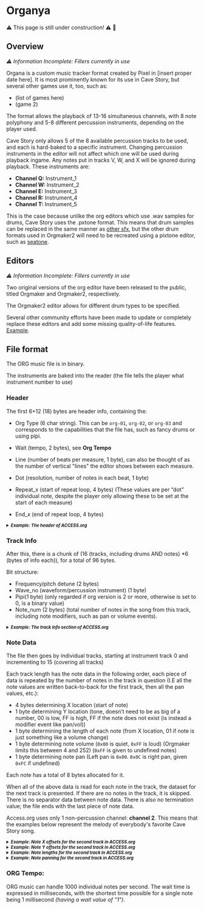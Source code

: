 

# Organya
:warning: This page is still under construction! :warning: :cake:


## Overview
*:warning: Information Incomplete: Fillers currently in use*

Organa is a custom music tracker format created by Pixel in [insert proper date here].
It is most prominently known for its use in Cave Story, but several other games use it, too, such as:
* (list of games here)
* (game 2)


The format allows the playback of 13-16 simultaneous channels, with 8 note polyphony and 5-8 different percussion instruments, depending on the player used.


Cave Story only allows 5 of the 8 available percussion tracks to be used, and each is hard-baked to a specific instrument. Changing percussion instruments in the editor will not affect which one will be used during playback ingame. Any notes put in tracks V, W, and X will be ignored during playback.
These instruments are:


* **Channel Q:** Instrument_1
* **Channel W:** Instrument_2
* **Channel E:** Instrument_3
* **Channel R:** Instrument_4
* **Channel T:** Instrument_5


This is the case because unlike the org editors which use .wav samples for drums, Cave Story uses the .pxtone format. This means that drum samples can be replaced in the same manner as [other sfx](add_a_proper_URL!), but the other drum formats used in Orgmaker2 will need to be recreated using a pixtone editor, such as [seatone](add_a_proper_URL!).




## Editors

*:warning: Information Incomplete: Fillers currently in use*

Two original versions of the org editor have been released to the public, titled Orgmaker and Orgmaker2, respectively.


The Orgmaker2 editor allows for different drum types to be specified.


Several other community efforts have been made to update or completely replace these editors and add some missing quality-of-life features. [Example](add_a_proper_URL!).


## File format


The ORG music file is in binary.


The instruments are baked into the reader (the file tells the player what instrument number to use)


### Header


The first 6+12 (18) bytes are header info, containing the:
* Org Type (6 char string). This can be `org-01`, `org-02`, or `org-03` and corresponds to the capabilities that the file has, such as fancy drums or using pipi.


* Wait (tempo, 2 bytes), see **Org Tempo**
* Line (number of beats per measure, 1 byte), can also be thought of as the number of vertical "lines" the editor shows between each measure.
* Dot (resolution, number of notes in each beat, 1 byte)
* Repeat_x (start of repeat loop, 4 bytes) (These values are per “dot” individual note, despite the player only allowing these to be set at the start of each measure)
* End_x (end of repeat loop, 4 bytes)


<details>
  <summary style="font-size:80%;"><i><b>Example: The header of ACCESS.org</b></i></summary>

  <p style="background-color:#D0D0D0;">
  4F 72 67 2D 30 32 64 00 04 04 00 00 00 00 80 00 00 00
  </p>

</details>


### Track Info




After this, there is a chunk of (16 (tracks, including drums AND notes) *6 (bytes of info each)), for a total of 96 bytes.


Bit structure:
* Frequency/pitch detune (2 bytes)
* Wave_no (waveform/percussion instrument) (1 byte)
* Pipi(1 byte) (only regarded if org version is 2 or more, otherwise is set to 0, is a binary value)
* Note_num (2 bytes) (total number of notes in the song from this track, including note modifiers, such as pan or volume events).


<details>
  <summary style="font-size:80%;"><i><b>Example: The track info section of ACCESS.org</b></i></summary>


  <p style="background-color:#D0D0D0;">
E8 03 46 00 00 00 E8 03 46 00 31 00 E8 03 20 00 00 00 E8 03 00 00 00 00 E8 03 00 00 00 00 E8 03 00 00 00 00 E8 03 00 00 00 00 E8 03 00 00 00 00 E8 03 00 00 18 00 E8 03 02 00 08 00 E8 03 05 00 2C 00 E8 03 06 00  00 00 E8 03 04 00 03 00 E8 03 00 00 00 00 E8 03 00 00 00 00 E8 03 00 00 00 00
  </p>
</details>


### Note Data






The file then goes by individual tracks, starting at instrument track 0 and incrementing to 15 (covering all tracks)


Each track length has the note data in the following order, each piece of data is repeated by the number of notes in the track in question (I.E all the note values are written back-to-back for the first track, then all the pan values, etc.):
* 4 bytes determining X location (start of note)
* 1 byte determining Y location (tone, doesn’t need to be as big of a number, 00 is low, FF is high, FF if the note does not exist (is instead a modifier event like pan/vol))
* 1 byte determining the length of each note (from X location, 01 if note is just something like a volume change)
* 1 byte determining note volume (`0x00` is quiet, `0xFF` is loud) (Orgmaker limits this between 4 and 252) (`0xFF` is given to undefined notes)
* 1 byte determining note pan (Left pan is `0x00`. `0x0C` is right pan, given `0xFC` if undefined)


Each note has a total of 8 bytes allocated for it.


When all of the above data is read for each note in the track, the dataset for the next track is presented. If there are no notes in the track, it is skipped. There is no separator data between note data. There is also no termination value; the file ends with the last piece of note data.


Access.org uses only 1 non-percussion channel: **channel 2**. This means that the examples below represent the melody of everybody's favorite Cave Story song.
<details>
  <summary style="font-size:80%;"><i><b>Example: Note X offsets for the second track in ACCESS.org</b></i></summary>


  <p style="background-color:#D0D0D0;">
  00 00 00 00 02 00 00 00 04 00 00 00 08 00 00 00 0A 00 00 00 0C 00 00 00 10 00 00 00 12 00 00 00 14 00 00 00 18 00 00 00 1A 00 00 00 1C 00 00 00 20 00 00 00 22 00 00 00 24 00 00 00 28 00 00 00 2A 00 00 00 2C 00 00 00 30 00 00 00 32 00 00 00 34 00 00 00 38 00 00 00 3A 00 00 00 3C 00 00 00 40 00 00 00 42 00 00 00 44 00 00 00 48 00 00 00 4A 00 00 00 4C 00 00 00 50 00 00 00 52 00 00 00 54 00 00 00 58 00 00 00 5A 00 00 00 5C 00 00 00 60 00 00 00 62 00 00 00 64 00 00 00 68 00 00 00 6A 00 00 00 6C 00 00 00 70 00 00 00 72 00 00 00 74 00 00 00 78 00 00 00 7A 00 00 00 7C 00 00 00 7E 00 00 00
  </p>
</details>


<details>
  <summary style="font-size:80%;"><i><b>Example: Note Y offsets for the second track in ACCESS.org</b></i></summary>


  <p style="background-color:#D0D0D0;">
  26 26 2A 24 24 28 26 26 2A 24 24 28 26 26 2A 24 24 28 26 26 2A 24 24 28 22 22 26 20 20 24 22 22 26 20 20 24 22 22 26 20 20 24 22 22 26 20 20 23 25
  </p>
</details>






<details>
  <summary style="font-size:80%;"><i><b>Example: Note lengths for the second track in ACCESS.org</b></i></summary>


  <p style="background-color:#D0D0D0;">
  01 01 01 01 01 01 01 01 01 01 01 01 01 01 01 01 01 01 01 01 01 01 01 01 01 01 01 01 01 01 01 01 01 01 01 01 01 01 01 01 01 01 01 01 01 01 01 01 01
  </p>
</details>




<details>
  <summary style="font-size:80%;"><i><b>Example: Note panning for the second track in ACCESS.org</b></i></summary>


  <p style="background-color:#D0D0D0;">
  06 06 06 06 06 06 06 06 06 06 06 06 06 06 06 06 06 06 06 06 06 06 06 06 06 06 06 06 06 06 06 06 06 06 06 06 06 06 06 06 06 06 06 06 06 06 06 06 06
  </p>
</details>


### ORG Tempo:
ORG music can handle 1000 individual notes per second. The wait time is expressed in milliseconds, with the shortest time possible for a single note being 1 millisecond *(having a wait value of "1")*.














